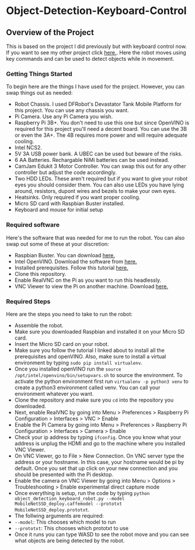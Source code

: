 # Object-Detection-Keyboard-Control

## Overview of the Project

This is based on the project I did previously but with keyboard control now. If you want to see my other project click [here.](https://github.com/sentairanger/Torvalds-Computer-Vision). Here the robot moves using key commands and can be used to detect objects while in movement. 

### Getting Things Started

To begin here are the things I have used for the project. However, you can swap things out as needed:

* Robot Chassis. I used DFRobot's Devastator Tank Mobile Platform for this project. You can use any chassis you want.
* Pi Camera. Use any Pi Camera you wish.
* Raspberry Pi 3B+. You don't need to use this one but since OpenVINO is required for this project you'll need a decent board. You can use the 3B or even the 3A+. The 4B requires more power and will require adequate cooling. 
* Intel NCS2.
* 5V 3A USB power bank. A UBEC can be used but beware of the risks.
* 6 AA Batteries. Rechargable NiMi batteries can be used instead. 
* CamJam Edukit 3 Motor Controller. You can swap this out for any other controller but adjust the code accordingly.
* Two HDD LEDs. These aren't required but if you want to give your robot eyes you should consider them. You can also use LEDs you have lying around, resistors, dupont wires and bezels to make your own eyes.
* Heatsinks. Only required if you want proper cooling.
* Micro SD card with Raspbian Buster installed. 
* Keyboard and mouse for initial setup

### Required software

Here's the software that was needed for me to run the robot. You can also swap out some of these at your discretion:

* Raspbian Buster. You can download [here.](https://www.raspberrypi.org/downloads/raspbian/)
* Intel OpenVINO. Download the software from [here.](https://download.01.org/opencv/2020/openvinotoolkit/2020.1/)
* Installed prerequisites. Follow this tutorial [here.](https://www.pyimagesearch.com/2019/04/08/openvino-opencv-and-movidius-ncs-on-the-raspberry-pi/)
* Clone this repository.
* Enable RealVNC on the Pi as you want to run this headlessly. 
* VNC Viewer to view the Pi on another machine. Download [here.](https://www.realvnc.com/en/connect/download/viewer/)

### Required Steps

Here are the steps you need to take to run the robot:

* Assemble the robot.
* Make sure you downloaded Raspbian and installed it on your Micro SD card.
* Insert the Micro SD card on your robot. 
* Make sure you follow the tutorial I linked about to install all the prerequisites and openVINO. Also, make sure to install a virtual environment by typing `sudo pip install virtualenv`.
* Once you installed openVINO run the `source /opt/intel/openvino/bin/setupvars.sh` to source the environment. To activate the python environment first run `virtualenv -p python3 venv` to create a python3 environment called venv. You can call your environment whatever you want.
* Clone the repository and make sure you `cd` into the repository you downloaded.
* Next, enable RealVNC by going into Menu > Preferences > Raspberry Pi Configuration > Interfaces > VNC > Enable
* Enable the Pi Camera by going into Menu > Preferences > Raspberry Pi Configuration > Interfaces > Camera > Enable 
* Check your ip address by typing `ifconfig`. Once you know what your address is unplug the HDMI and go to the machine where you installed VNC Viewer.
* On VNC Viewer, go to File > New Connection. On VNC server type the address or your hostname. In this case, your hostname would be pi by default. Once you set that up click on your new connection and you should be presented with the Pi desktop.
* Enable the camera on VNC Viewer by going into Menu > Options > Troubleshooting > Enable experimental direct capture mode
* Once everything is setup, run the code by typing `python object_detection_keyboard_robot.py --model MobileNetSSD_deploy.caffemodel --prototxt MobileNetSSD_deploy.prototxt`.
* The follwing arguments are required:
* `--model`: This chooses which model to run
* `--prototxt`: This chooses which prototxt to use
* Once it runs you can type WASD to see the robot move and you can see what objects are being detected by the robot.
